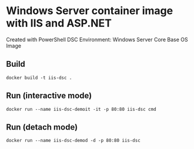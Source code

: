 # Windows Server container image with IIS and ASP.NET

Created with PowerShell DSC
Environment: Windows Server Core Base OS Image

## Build

```
docker build -t iis-dsc .
```

## Run (interactive mode)

```
docker run --name iis-dsc-demoit -it -p 80:80 iis-dsc cmd
```

## Run (detach mode)

```
docker run --name iis-dsc-demod -d -p 80:80 iis-dsc
```